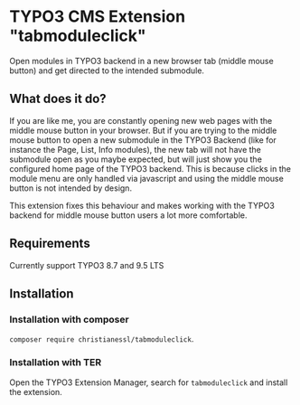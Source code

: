 # TYPO3 CMS Extension "tabmoduleclick"
Open modules in TYPO3 backend in a new browser tab (middle mouse button) and get directed to the intended submodule.

## What does it do?

If you are like me, you are constantly opening new web pages with the middle mouse button in your browser.
But if you are trying to the middle mouse button to open a new submodule in the TYPO3 Backend (like for instance the Page, List, Info modules), the new tab will not have the submodule open as you maybe expected, but will just show you the configured home page of the TYPO3 backend.
This is because clicks in the module menu are only handled via javascript and using the middle mouse button is not intended by design.

This extension fixes this behaviour and makes working with the TYPO3 backend for middle mouse button users a lot more comfortable.

## Requirements

Currently support TYPO3 8.7 and 9.5 LTS

## Installation

### Installation with composer

`composer require christianessl/tabmoduleclick`. 

### Installation with TER

Open the TYPO3 Extension Manager, search for `tabmoduleclick` and install the extension.
